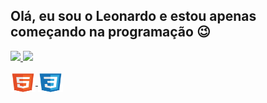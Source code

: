 ## Olá, eu sou o Leonardo e estou apenas começando na programação 😉

<div align="left">
  <a href="https://github.com/leonardollima">
  <img height="150em" src="https://github-readme-stats.vercel.app/api?username=leonardollima&show_icons=true&theme=dracula&include_all_commits=true&count_private=true"/>
  <img height="150em" src="https://github-readme-stats.vercel.app/api/top-langs/?username=leonardollima&layout=compact&langs_count=7&theme=dracula"/>
</div>

<div style="display: inline_block"><br>
  <img align="center" alt="Leo-HTML" height="30" width="40" src="https://raw.githubusercontent.com/devicons/devicon/master/icons/html5/html5-original.svg">
  <img align="center" alt="Leo-CSS" height="30" width="40" src="https://raw.githubusercontent.com/devicons/devicon/master/icons/css3/css3-original.svg">
</div>
